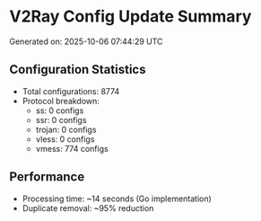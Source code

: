 # V2Ray Config Update Summary
Generated on: 2025-10-06 07:44:29 UTC

## Configuration Statistics
- Total configurations: 8774
- Protocol breakdown:
  - ss: 0 configs
  - ssr: 0 configs
  - trojan: 0 configs
  - vless: 0 configs
  - vmess: 774 configs

## Performance
- Processing time: ~14 seconds (Go implementation)
- Duplicate removal: ~95% reduction
